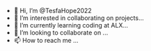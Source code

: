 - 👋 Hi, I’m @TesfaHope2022
- 👀 I’m interested in collaborating on projects...
- 🌱 I’m currently learning coding at ALX...
- 💞️ I’m looking to collaborate on ...
- 📫 How to reach me ...

<!---
TesfaHope2022/TesfaHope2022 is a ✨ special ✨ repository because its `README.md` (this file) appears on your GitHub profile.
You can click the Preview link to take a look at your changes.
--->
